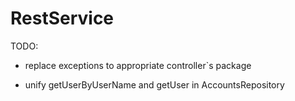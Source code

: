 # RestService

TODO:
+ replace exceptions to appropriate controller`s package

+ unify getUserByUserName and getUser in AccountsRepository